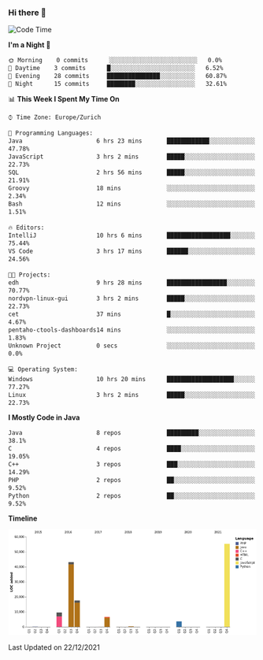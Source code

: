 ### Hi there 👋

<!--START_SECTION:waka-->
![Code Time](http://img.shields.io/badge/Code%20Time-3%2C307%20hrs%2025%20mins-blue)

**I'm a Night 🦉** 

```text
🌞 Morning    0 commits      ░░░░░░░░░░░░░░░░░░░░░░░░░   0.0% 
🌆 Daytime    3 commits      █░░░░░░░░░░░░░░░░░░░░░░░░   6.52% 
🌃 Evening    28 commits     ███████████████░░░░░░░░░░   60.87% 
🌙 Night      15 commits     ████████░░░░░░░░░░░░░░░░░   32.61%

```


📊 **This Week I Spent My Time On** 

```text
⌚︎ Time Zone: Europe/Zurich

💬 Programming Languages: 
Java                     6 hrs 23 mins       ████████████░░░░░░░░░░░░░   47.78% 
JavaScript               3 hrs 2 mins        █████░░░░░░░░░░░░░░░░░░░░   22.73% 
SQL                      2 hrs 56 mins       █████░░░░░░░░░░░░░░░░░░░░   21.91% 
Groovy                   18 mins             ░░░░░░░░░░░░░░░░░░░░░░░░░   2.34% 
Bash                     12 mins             ░░░░░░░░░░░░░░░░░░░░░░░░░   1.51%

🔥 Editors: 
IntelliJ                 10 hrs 6 mins       ██████████████████░░░░░░░   75.44% 
VS Code                  3 hrs 17 mins       ██████░░░░░░░░░░░░░░░░░░░   24.56%

🐱‍💻 Projects: 
edh                      9 hrs 28 mins       █████████████████░░░░░░░░   70.77% 
nordvpn-linux-gui        3 hrs 2 mins        █████░░░░░░░░░░░░░░░░░░░░   22.73% 
cet                      37 mins             █░░░░░░░░░░░░░░░░░░░░░░░░   4.67% 
pentaho-ctools-dashboards14 mins             ░░░░░░░░░░░░░░░░░░░░░░░░░   1.83% 
Unknown Project          0 secs              ░░░░░░░░░░░░░░░░░░░░░░░░░   0.0%

💻 Operating System: 
Windows                  10 hrs 20 mins      ███████████████████░░░░░░   77.27% 
Linux                    3 hrs 2 mins        █████░░░░░░░░░░░░░░░░░░░░   22.73%

```

**I Mostly Code in Java** 

```text
Java                     8 repos             █████████░░░░░░░░░░░░░░░░   38.1% 
C                        4 repos             ████░░░░░░░░░░░░░░░░░░░░░   19.05% 
C++                      3 repos             ███░░░░░░░░░░░░░░░░░░░░░░   14.29% 
PHP                      2 repos             ██░░░░░░░░░░░░░░░░░░░░░░░   9.52% 
Python                   2 repos             ██░░░░░░░░░░░░░░░░░░░░░░░   9.52%

```


**Timeline**

![Chart not found](https://raw.githubusercontent.com/JimR21/JimR21/master/charts/bar_graph.png) 


 Last Updated on 22/12/2021
<!--END_SECTION:waka-->

<!--
**JimR21/JimR21** is a ✨ _special_ ✨ repository because its `README.md` (this file) appears on your GitHub profile.

Here are some ideas to get you started:

- 🔭 I’m currently working on ...
- 🌱 I’m currently learning ...
- 👯 I’m looking to collaborate on ...
- 🤔 I’m looking for help with ...
- 💬 Ask me about ...
- 📫 How to reach me: ...
- 😄 Pronouns: ...
- ⚡ Fun fact: ...
-->
